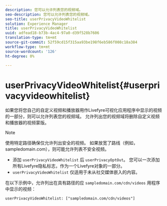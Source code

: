 ```yaml
---
description: 您可以允许列表您的视频域。
seo-description: 您可以允许列表您的视频域。
seo-title: userPrivacyVideoWhitelist
solution: Experience Manager
title: userPrivacyVideoWhitelist
uuid: adfead18-b73b-4ac4-97a0-d39f528b7606
translation-type: tm+mt
source-git-commit: 52f59cd15f315aa93be198f6eb586f008c18a384
workflow-type: tm+mt
source-wordcount: '126'
ht-degree: 0%

---
```



# userPrivacyVideoWhitelist{#userprivacyvideowhitelist}

如果您将您自己的自定义视频和播放器用作Livefyre可视化应用程序中显示的视频的一部分，则可以允许列表您的视频域。 允许列出您的视频域将删除自定义视频和播放器的视频蒙版。

>[!NOTE]
>
>使用特定路径确保仅允许列出安全的视频。 如果放宽了路线（例如，sampledomain.com），则可能允许列表不安全视频。

* 添加 `userPrivacyVideoWhitelist` 后 `userPrivacyOptOut`。 您可以一次添加所有Livefyre隐私标志，作为一个Livefyre对象的一部分。
* `userPrivacyVideoWhitelist` 仅适用于未从社交媒体嵌入的内容。

在以下示例中，允许列出在具有路径的应 `sampledomain.com/cdn/videos` 用程序中显示的视频：

```
userPrivacyVideoWhitelist: ["sampledomain.com/cdn/videos"]
```
